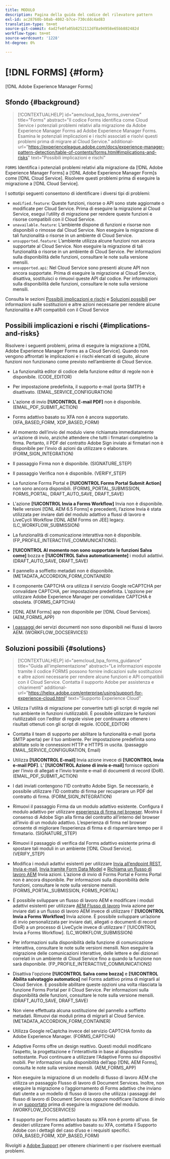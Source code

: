 ```yaml
---
title: MODULO
description: Pagina della guida del codice del rilevatore pattern
exl-id: ac28760b-b0ab-4082-b7ce-730cddc4ad83
translation-type: tm+mt
source-git-commit: 4ad2fe0fa05b8252112df8a94958e65bb882482d
workflow-type: tm+mt
source-wordcount: '1228'
ht-degree: 0%

---
```


# [!DNL FORMS] {#form}

[!DNL Adobe Experience Manager Forms]

## Sfondo {#background}

>[!CONTEXTUALHELP]
>id="aemcloud_bpa_forms_overview"
>title="Forms"
>abstract="Il codice Forms identifica come Cloud Service i potenziali problemi relativi alla migrazione da Adobe Experience Manager Forms ad Adobe Experience Manager Forms. Esamina le potenziali implicazioni e i rischi associati e risolvi questi problemi prima di migrare al Cloud Service."
>additional-url="https://experienceleague.adobe.com/docs/experience-manager-pattern-detection/table-of-contents/forms.html#implications-and-risks" text="Possibili implicazioni e rischi"

`FORMS` Identifica i potenziali problemi relativi alla migrazione da  [!DNL Adobe Experience Manager Forms] a  [!DNL Adobe Experience Manager Form]s come  [!DNL Cloud Service]. Risolvere questi problemi prima di eseguire la migrazione a [!DNL Cloud Service].

I sottotipi seguenti consentono di identificare i diversi tipi di problemi:

* `modified.feature`: Queste funzioni, risorse o API sono state aggiornate o modificate per Cloud Service. Prima di eseguire la migrazione al Cloud Service, esegui l’utility di migrazione per rendere queste funzioni e risorse compatibili con il Cloud Service.
* `unavailable.feature`: L’ambiente dispone di funzioni e risorse non disponibili o rimosse dal Cloud Service. Non eseguire la migrazione di tali funzionalità o risorse in un ambiente di Cloud Service.
* `unsupported.feature`: L’ambiente utilizza alcune funzioni non ancora supportate al Cloud Service. Non eseguire la migrazione di tali funzionalità o risorse in un ambiente di Cloud Service. Per informazioni sulla disponibilità delle funzioni, consultare le note sulla versione mensili.
* `unsupported.api`: Nel Cloud Service sono presenti alcune API non ancora supportate. Prima di eseguire la migrazione al Cloud Service, disattiva, sostituisci o rimuovi queste API dal codice. Per informazioni sulla disponibilità delle funzioni, consultare le note sulla versione mensili.

Consulta le sezioni [Possibili implicazioni e rischi](#implications-and-risks) e [Soluzioni possibili](#solutions) per informazioni sulle sostituzioni e altre azioni necessarie per rendere alcune funzionalità e API compatibili con il Cloud Service

## Possibili implicazioni e rischi {#implications-and-risks}

Risolvere i seguenti problemi, prima di eseguire la migrazione a [!DNL Adobe Experience Manager Forms as a Cloud Service]. Quando non vengono affrontati le implicazioni e i rischi elencati di seguito, alcune funzioni non funzionano come previsto nell’ambiente di Cloud Service.

* La funzionalità editor di codice della funzione editor di regole non è disponibile. (CODE_EDITOR)

* Per impostazione predefinita, il supporto e-mail (porta SMTP) è disattivato. (EMAIL_SERVICE_CONFIGURATION)

* L&#39;azione di invio **[!UICONTROL E-mail PDF]** non è disponibile.(EMAIL_PDF_SUBMIT_ACTION)

* Forms adattivo basato su XFA non è ancora supportato. (XFA_BASED_FORM, XDP_BASED_FORM)

* Al momento dell’invio del modulo viene richiamata immediatamente un’azione di invio, anziché attendere che tutti i firmatari completino la firma. Pertanto, il PDF del contratto Adobe Sign inviato ai firmatari non è disponibile per l’invio di azioni da utilizzare o elaborare. (FORM_SIGN_INTEGRATION)

* Il passaggio Firma non è disponibile. (SIGNATURE_STEP)

* Il passaggio Verifica non è disponibile. (VERIFY_STEP)

* La funzione Forms Portal e **[!UICONTROL Forms Portal Submit Action]** non sono ancora disponibili. (FORMS_PORTAL_SUBMISSION, FORMS_PORTAL, DRAFT_AUTO_SAVE, DRAFT_SAVE)

* L&#39;azione **[!UICONTROL Invia a Forms Workflow]** Invia non è disponibile. Nelle versioni [!DNL AEM 6.5 Forms] e precedenti, l’azione Invia è stata utilizzata per inviare dati del modulo adattivo a flussi di lavoro e LiveCycli Workflow [!DNL AEM Forms on JEE] legacy. (LC_WORKFLOW_SUBMISSION)

* La funzionalità di comunicazione interattiva non è disponibile.  (FP_PROFILE_INTERACTIVE_COMMUNICATIONS).

* **[!UICONTROL Al momento non sono supportate le funzioni Salva come]** bozza e  **[!UICONTROL Salva automaticamente]** i moduli adattivi. (DRAFT_AUTO_SAVE, DRAFT_SAVE)

* Il pannello a soffietto metadati non è disponibile. (METADATA_ACCORDION_FORM_CONTAINER)

* Il componente CAPTCHA ora utilizza il servizio Google reCAPTCHA per convalidare CAPTCHA, per impostazione predefinita. L’opzione per utilizzare Adobe Experience Manager per convalidare CAPTCHA è obsoleta. (FORMS_CAPTCHA)

* [!DNL AEM Forms] app non disponibile per  [!DNL Cloud Services]. (AEM_FORMS_APP)

* [I passaggi ](https://experienceleague.adobe.com/docs/experience-manager-65/forms/install-aem-forms/osgi-installation/install-configure-document-services.html?lang=en#deployment-topology) dei servizi documenti non sono disponibili nei flussi di lavoro AEM. (WORKFLOW_DOCSERVICES)

## Soluzioni possibili {#solutions}

>[!CONTEXTUALHELP]
>id="aemcloud_bpa_forms_guidance"
>title="Guida all&#39;implementazione"
>abstract="Le informazioni esposte tramite il codice FORMS possono fornire indicazioni sulle sostituzioni e altre azioni necessarie per rendere alcune funzioni e API compatibili con il Cloud Service. Contatta il supporto Adobe per assistenza e chiarimenti"
>additional-url="https://helpx.adobe.com/enterprise/using/support-for-experience-cloud.html" text="Supporto Experience Cloud"

* Utilizza l&#39;utilità di migrazione per convertire tutti gli script di regole nel tuo ambiente in funzioni riutilizzabili. È possibile utilizzare le funzioni riutilizzabili con l&#39;editor di regole visive per continuare a ottenere i risultati ottenuti con gli script di regole. (CODE_EDITOR)

* Contatta il team di supporto per abilitare la funzionalità e-mail (porta SMTP aperta) per il tuo ambiente. Per impostazione predefinita sono abilitate solo le connessioni HTTP e HTTPS in uscita. (passaggio EMAIL_SERVICE_CONFIGURATION, Email)

* Utilizza **[!UICONTROL E-mail]** Invia azione invece di **[!UICONTROL Invia e-mail PDF]**. L’ **[!UICONTROL Azione di invio e-mail]** fornisce opzioni per l’invio di allegati e l’invio tramite e-mail di documenti di record (DoR). (EMAIL_PDF_SUBMIT_ACTION)

* I dati inviati contengono l&#39;ID contratto Adobe Sign. Se necessario, è possibile utilizzare l’ID contratto di firma per recuperare un PDF del contratto di firma.  (FORM_SIGN_INTEGRATION)

* Rimuovi il passaggio Firma da un modulo adattivo esistente. Configura il modulo adattivo per utilizzare [esperienza di firma nel browser](https://medium.com/adobetech/using-adobe-sign-to-e-sign-an-adaptive-form-heres-the-best-way-to-do-it-dc3e15f9b684). Mostra il consenso di Adobe Sign alla firma del contratto all’interno del browser all’invio di un modulo adattivo. L’esperienza di firma nel browser consente di migliorare l’esperienza di firma e di risparmiare tempo per il firmatario. (SIGNATURE_STEP)

* Rimuovi il passaggio di verifica dal Forms adattivo esistente prima di spostare tali moduli in un ambiente [!DNL Cloud Service]. (VERIFY_STEP)

* Modifica i moduli adattivi esistenti per utilizzare [Invia all’endpoint REST](https://experienceleague.adobe.com/docs/experience-manager-forms-cloud-service/forms/create-an-adaptive-form/configure-submit-actions-and-metadata-submission/configuring-submit-actions.html#submit-to-rest-endpoint), [Invia e-mail](https://experienceleague.adobe.com/docs/experience-manager-forms-cloud-service/forms/create-an-adaptive-form/configure-submit-actions-and-metadata-submission/configuring-submit-actions.html#send-email), [Invia tramite Form Data Model](https://experienceleague.adobe.com/docs/experience-manager-forms-cloud-service/forms/create-an-adaptive-form/configure-submit-actions-and-metadata-submission/configuring-submit-actions.html#submit-using-form-data-model) e [Richiama un flusso di lavoro AEM](https://experienceleague.adobe.com/docs/experience-manager-forms-cloud-service/forms/create-an-adaptive-form/configure-submit-actions-and-metadata-submission/configuring-submit-actions.html#invoke-an-aem-workflow) Invia azioni. L’azione di invio di Forms Portal e Forms Portal non è ancora disponibile. Per informazioni sulla disponibilità delle funzioni, consultare le note sulla versione mensili. (FORMS_PORTAL_SUBMISSION, FORMS_PORTAL)

* È possibile sviluppare un flusso di lavoro AEM e modificare i moduli adattivi esistenti per utilizzare [AEM Flusso di lavoro](https://experienceleague.adobe.com/docs/experience-manager-forms-cloud-service/forms/create-an-adaptive-form/configure-submit-actions-and-metadata-submission/configuring-submit-actions.html#invoke-an-aem-workflow) Invia azione per inviare dati a un flusso di lavoro AEM invece di utilizzare l’ **[!UICONTROL Invia a Forms Workflow]** Invia azione. È possibile sviluppare un’azione di invio personalizzata per inviare dati, allegati o documenti di record (DoR) a un processo di LiveCycle invece di utilizzare l’ [!UICONTROL Invia a Forms Workflow]. (LC_WORKFLOW_SUBMISSION)

* Per informazioni sulla disponibilità della funzione di comunicazione interattiva, consultare le note sulle versioni mensili. Non eseguire la migrazione delle comunicazioni interattive, delle lettere e dei dizionari correlati in un ambiente di Cloud Service fino a quando la funzione non sarà disponibile. (FP_PROFILE_INTERACTIVE_COMMUNICATIONS)

* Disattiva l&#39;opzione **[!UICONTROL Salva come bozza]** e **[!UICONTROL Abilita salvataggio automatico]** nel Forms adattivo prima di migrarli al Cloud Service. È possibile abilitare queste opzioni una volta rilasciata la funzione Forms Portal per il Cloud Service. Per informazioni sulla disponibilità delle funzioni, consultare le note sulla versione mensili. (DRAFT_AUTO_SAVE, DRAFT_SAVE)

* Non viene effettuata alcuna sostituzione del pannello a soffietto metadati. Rimuovi dai moduli prima di migrarli al Cloud Service.(METADATA_ACCORDION_FORM_CONTAINER)

* Utilizza Google reCaptcha invece del servizio CAPTCHA fornito da Adobe Experience Manager. (FORMS_CAPTCHA)

* Adaptive Forms offre un design reattivo. Questi moduli modificano l’aspetto, la progettazione e l’interattività in base al dispositivo sottostante. Puoi continuare a utilizzare l&#39;Adaptive Forms sui dispositivi mobili. Per informazioni sulla disponibilità dell’app [!DNL AEM Forms], consulta le note sulla versione mensili. (AEM_FORMS_APP)

* Non eseguire la migrazione di un modello di flusso di lavoro AEM che utilizza un passaggio Flusso di lavoro di Document Services. Inoltre, non eseguire la migrazione o l’aggiornamento di Forms adattivo che inviano dati utente a un modello di flusso di lavoro che utilizza i passaggi del flusso di lavoro di Document Services oppure modificare l’azione di invio in un [supportato](https://experienceleague.adobe.com/docs/experience-manager-forms-cloud-service/forms/create-an-adaptive-form/configure-submit-actions-and-metadata-submission/configuring-submit-actions.html) prima di eseguire la migrazione del modulo. (WORKFLOW_DOCSERVICES)

* Il supporto per Forms adattivo basato su XFA non è pronto all&#39;uso. Se desideri utilizzare Forms adattivo basato su XFA, contatta il Supporto Adobe con i dettagli del caso d’uso e i requisiti specifici.(XFA_BASED_FORM, XDP_BASED_FORM)

Rivolgiti a [Adobe Support](https://helpx.adobe.com/enterprise/using/support-for-experience-cloud.html) per ottenere chiarimenti o per risolvere eventuali problemi.
